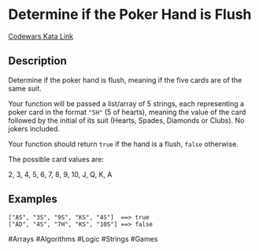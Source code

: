 # Determine if the Poker Hand is Flush

[Codewars Kata Link](https://www.codewars.com/kata/5acbc3b3481ebb23a400007d/python)

## Description

Determine if the poker hand is flush, meaning if the five cards are of the same suit.

Your function will be passed a list/array of 5 strings, each representing a poker card in the format `"5H"` (5 of hearts), meaning the value of the card followed by the initial of its suit (Hearts, Spades, Diamonds or Clubs). No jokers included.

Your function should return `true` if the hand is a flush, `false` otherwise.

The possible card values are:

2, 3, 4, 5, 6, 7, 8, 9, 10, J, Q, K, A

## Examples

```
["AS", "3S", "9S", "KS", "4S"]  ==> true
["AD", "4S", "7H", "KS", "10S"] ==> false
```

#Arrays #Algorithms #Logic #Strings #Games